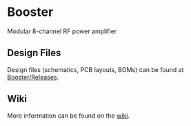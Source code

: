 # Booster
Modular 8-channel RF power amplifier

## Design Files

Design files (schematics, PCB layouts, BOMs) can be found at [Booster/Releases](https://github.com/sinara-hw/Booster/releases).

## Wiki

More information can be found on the [wiki](https://github.com/sinara-hw/Booster/wiki).
